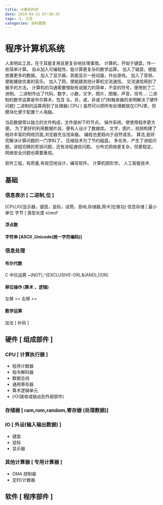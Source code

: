```yaml
---
title: 计算机科学
date: 2019-03-31 07:38:33
tags: 人，工具
categories: 资料整理
---
```

# 程序计算机系统
人发明此工具，在于其能复用且更复杂地处理事情。
计算机，开始于键盘，作一些简单计算。
自从加入可编程性，能计算更复杂的数学运算。
加入了磁盘，便能放置更多的数据。
加入了显示器，其能显示一些动画，作出游戏。
加入了音频，便能播放优美的音乐。
加入了网，便能跟其他计算机交流通信。
交流通信用到了握手的方法。
计算机的沟通需要借助有说服力的简单，不变的符号，便用到了二进制。
二进制作出了代码，数字，小数，文字，图片，图像，声音，信号....
二进制的数字运算是布尔算术，包含 与，非，或，异或 [门和触发器的发明解决了硬件问题]
二进制的运算用到了处理器( CPU )
虽然可以把所有处理都放在CPU里，但模块化便于配置个人电脑。

当前数据常以独立的文件构成，文件是树下的节点。
操作系统，使使用程序更方便。
为了更好的利用数据片段，便有人设计了数据库。
文字，图片，视频构建了相对丰富的网络页面,浏览器充当渲染器。
编程也更趋向于自然语言。
算法,是研究解决计算问题的一门学科了。
压缩技术为了节约磁盘。
多任务，产生了进程问题。进程切换的死锁问题，还有进程通信问题。
分布式网络更复杂，但更稳定。
网络安全问题也需要重视。

软件工程，有质量,有规范地设计，编写软件。
计算机图形学。
人工智能技术.
## 基础
### 信息表示 [ 二进制,位 ] 
[CPU,IO[显示器，键盘，鼠标，话筒，音响,存储器,网卡]在做功]
信息存储 [ 最小单位 字节 ]
类型长度 sizeof

#### 浮点数
#### 字符串 [ASCII ,Unicode(统一字符编码)]
### 信息处理
#### 布尔代数
C 中位运算  ~(NOT),^(EXCLUSIVE-OR),&(AND),|(OR)
#### 移位操作 (算术 ，逻辑)
左移 << 
右移 >>
#### 数学运算
加法 [ 补码 ]
## 硬件 [ 组成部件 ]
### CPU [ 计算执行器 ]
   * 程序计数器
   *  指令解码器
   * 数据总线
   * 通用寄存器
   * 算术逻辑单元
   * I/O(接收或输出到外部部件) 
### 存储器 [ ram,rom,random,寄存器 (处理数据)]
### IO [ 外设(输入输出数据) ]
* 键盘
* 鼠标
* 显示器
### 其他计算器 [ 专用计算器 ]
* DMA 控制器
* 定时/计数器 
## 软件 [ 程序部件 ] 

